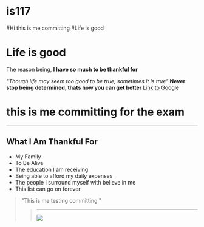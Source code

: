 # is117
#Hi this is me committing
#Life is good
<h1> Life is good </h1>

<p> The reason being, <b>I have so much to be thankful for</b> </p>

<i> "Though life may seem too good to be true, sometimes it is true" </i>
<b> Never stop being determined, thats how you can get better </b>
<a href="https://www.google.com"> Link to Google </a>
<h1> this is me committing for the exam </h1>


<hr />
<div>
<h2> What I Am Thankful For </h2>
<ul>
  <li> My Family </li>
  <li> To Be Alive </li>
  <li> The education I am receiving </li>
  <li> Being able to afford my daily expenses </li>
  <li> The people I surround myself with believe in me </li>
  <li> This list can go on forever </li>
</ul>
</div>

<blockquote> "This is me testing committing " <blockquote>
<hr />
<img src="http://pre07.deviantart.net/3302/th/pre/i/2011/235/9/0/tree_scene_by_nbc011795-d47iwgq.jpg" /> 
